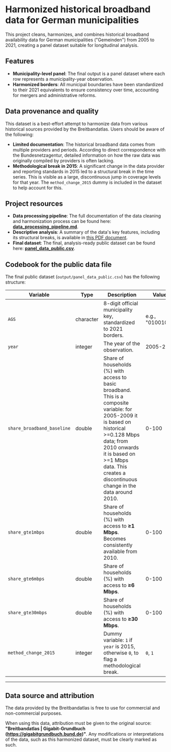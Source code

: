 # Harmonized historical broadband data for German municipalities

This project cleans, harmonizes, and combines historical broadband availability data for German municipalities ("Gemeinden") from 2005 to 2021, creating a panel dataset suitable for longitudinal analysis.

## Features

- **Municipality-level panel**: The final output is a panel dataset where each row represents a municipality-year observation.
- **Harmonized borders**: All municipal boundaries have been standardized to their 2021 equivalents to ensure consistency over time, accounting for mergers and administrative reforms.

## Data provenance and quality

This dataset is a best-effort attempt to harmonize data from various historical sources provided by the Breitbandatlas. Users should be aware of the following:

- **Limited documentation**: The historical broadband data comes from multiple providers and periods. According to direct correspondence with the Bundesnetzagentur, detailed information on how the raw data was originally compiled by providers is often lacking.
- **Methodological break in 2015**: A significant change in the data provider and reporting standards in 2015 led to a structural break in the time series. This is visible as a large, discontinuous jump in coverage levels for that year. The `method_change_2015` dummy is included in the dataset to help account for this.

## Project resources

- **Data processing pipeline**: The full documentation of the data cleaning and harmonization process can be found here: **[data_processing_pipeline.md](./docs/data_processing_pipeline.md)**.
- **Descriptive analysis**: A summary of the data's key features, including its structural breaks, is available in [this PDF document](./docs/descriptive_analysis.pdf).
- **Final dataset**: The final, analysis-ready public dataset can be found here: **[panel_data_public.csv](./output/panel_data_public.csv)**.

## Codebook for the public data file

The final public dataset (`output/panel_data_public.csv`) has the following structure:

| Variable                   | Type      | Description                                                                                                                               | Values                                                                |
| -------------------------- | --------- | ----------------------------------------------------------------------------------------------------------------------------------------- | --------------------------------------------------------------------- |
| `AGS`                      | character | 8-digit official municipality key, standardized to 2021 borders.                                                                          | e.g., "01001000"                                                      |
| `year`                     | integer   | The year of the observation.                                                                                                              | 2005-2021                                                             |
| `share_broadband_baseline` | double    | Share of households (%) with access to basic broadband. This is a composite variable: for 2005-2009 it is based on historical >=0.128 Mbps data; from 2010 onwards it is based on >=1 Mbps data. This creates a discontinuous change in the data around 2010. | 0-100                                                                 |
| `share_gte1mbps`           | double    | Share of households (%) with access to **≥1 Mbps**. Becomes consistently available from 2010.                                             | 0-100                                                                 |
| `share_gte6mbps`           | double    | Share of households (%) with access to **≥6 Mbps**.                                                                                       | 0-100                                                                 |
| `share_gte30mbps`          | double    | Share of households (%) with access to **≥30 Mbps**.                                                                                      | 0-100                                                                 |
| `method_change_2015`       | integer   | Dummy variable: `1` if `year` is 2015, otherwise `0`, to flag a methodological break.                                                     | `0`, `1`                                                              |

---

## Data source and attribution

The data provided by the Breitbandatlas is free to use for commercial and non-commercial purposes.

When using this data, attribution must be given to the original source: **"Breitbandatlas | Gigabit-Grundbuch (<https://gigabitgrundbuch.bund.de>)"**. Any modifications or interpretations of the data, such as this harmonized dataset, must be clearly marked as such.
